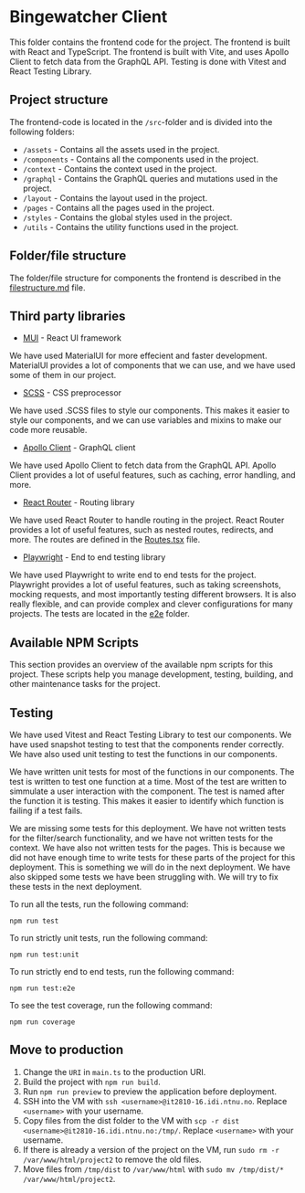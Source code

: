# Bingewatcher Client

This folder contains the frontend code for the project. The frontend is built with React and TypeScript. The frontend is built with Vite, and uses Apollo Client to fetch data from the GraphQL API. Testing is done with Vitest and React Testing Library.

## Project structure

The frontend-code is located in the `/src`-folder and is divided into the following folders:

- `/assets` - Contains all the assets used in the project.
- `/components` - Contains all the components used in the project.
- `/context` - Contains the context used in the project.
- `/graphql` - Contains the GraphQL queries and mutations used in the project.
- `/layout` - Contains the layout used in the project.
- `/pages` - Contains all the pages used in the project.
- `/styles` - Contains the global styles used in the project.
- `/utils` - Contains the utility functions used in the project.

## Folder/file structure

The folder/file structure for components the frontend is described in the [filestructure.md](../docs/filestructure-component.md) file.

## Third party libraries

- [MUI](https://mui.com/) - React UI framework

We have used MaterialUI for more effecient and faster development. MaterialUI provides a lot of components that we can use, and we have used some of them in our project.

- [SCSS](https://sass-lang.com/) - CSS preprocessor

We have used .SCSS files to style our components. This makes it easier to style our components, and we can use variables and mixins to make our code more reusable.

- [Apollo Client](https://www.apollographql.com/docs/react/) - GraphQL client

We have used Apollo Client to fetch data from the GraphQL API. Apollo Client provides a lot of useful features, such as caching, error handling, and more.

- [React Router](https://reactrouter.com/) - Routing library

We have used React Router to handle routing in the project. React Router provides a lot of useful features, such as nested routes, redirects, and more. The routes are defined in the [Routes.tsx](./src/Routes.tsx) file.

- [Playwright](https://playwright.dev/) - End to end testing library

We have used Playwright to write end to end tests for the project. Playwright provides a lot of useful features, such as taking screenshots, mocking requests, and most importantly testing different browsers. It is also really flexible, and can provide complex and clever configurations for many projects. The tests are located in the [e2e](./e2e) folder.

## Available NPM Scripts

This section provides an overview of the available npm scripts for this project. These scripts help you manage development, testing, building, and other maintenance tasks for the project.

## Testing

We have used Vitest and React Testing Library to test our components. We have used snapshot testing to test that the components render correctly. We have also used unit testing to test the functions in our components.

We have written unit tests for most of the functions in our components. The test is written to test one function at a time. Most of the test are written to simmulate a user interaction with the component. The test is named after the function it is testing. This makes it easier to identify which function is failing if a test fails.

We are missing some tests for this deployment. We have not written tests for the filter/search functionality, and we have not written tests for the context. We have also not written tests for the pages. This is because we did not have enough time to write tests for these parts of the project for this deployment. This is something we will do in the next deployment. We have also skipped some tests we have been struggling with. We will try to fix these tests in the next deployment.

To run all the tests, run the following command:

```cli
npm run test
```

To run strictly unit tests, run the following command:

```cli
npm run test:unit
```

To run strictly end to end tests, run the following command:

```cli
npm run test:e2e
```

To see the test coverage, run the following command:

```cli
npm run coverage
```

## Move to production

1. Change the `URI` in `main.ts` to the production URI.
2. Build the project with `npm run build`.
3. Run `npm run preview` to preview the application before deployment.
4. SSH into the VM with `ssh <username>@it2810-16.idi.ntnu.no`. Replace `<username>` with your username.
5. Copy files from the dist folder to the VM with `scp -r dist <username>@it2810-16.idi.ntnu.no:/tmp/`. Replace `<username>` with your username.
6. If there is already a version of the project on the VM, run `sudo rm -r /var/www/html/project2` to remove the old files.
7. Move files from `/tmp/dist` to `/var/www/html` with `sudo mv /tmp/dist/* /var/www/html/project2`.
